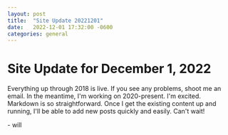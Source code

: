 ```yaml
---
layout: post
title:  "Site Update 20221201"
date:   2022-12-01 17:32:00 -0600
categories: general
---
```


# Site Update for December 1, 2022 

Everything up through 2018 is live. If you see any problems, shoot me an email. In the meantime, I'm working on 2020-present. I'm excited.  Markdown is so straightforward. Once I get the existing content up and running, I'll be able to add new posts quickly and easily. Can't wait!

\- will 
